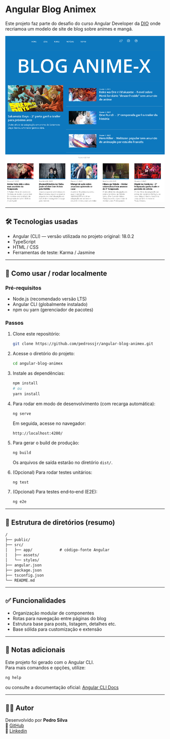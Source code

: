 # Angular Blog Animex


Este projeto faz parte do desafio do curso Angular Developer da [DIO](https://www.dio.me/) onde recriamoa um modelo de site de blog sobre animes e mangá.

![Home](https://raw.githubusercontent.com/pedrossjr/angular-blog-animex/main/public/page.png)

---

## 🛠 Tecnologias usadas

- Angular (CLI) — versão utilizada no projeto original: 18.0.2
- TypeScript
- HTML / CSS
- Ferramentas de teste: Karma / Jasmine

---

## 🚀 Como usar / rodar localmente

### Pré-requisitos

- Node.js (recomendado versão LTS)
- Angular CLI (globalmente instalado)
- npm ou yarn (gerenciador de pacotes)

### Passos

1. Clone este repositório:

   ```bash
   git clone https://github.com/pedrossjr/angular-blog-animex.git
   ```

2. Acesse o diretório do projeto:

   ```bash
   cd angular-blog-animex
   ```

3. Instale as dependências:

   ```bash
   npm install
   # ou
   yarn install
   ```

4. Para rodar em modo de desenvolvimento (com recarga automática):

   ```bash
   ng serve
   ```

   Em seguida, acesse no navegador:

   ```
   http://localhost:4200/
   ```

5. Para gerar o build de produção:

   ```bash
   ng build
   ```

   Os arquivos de saída estarão no diretório `dist/`.

6. (Opcional) Para rodar testes unitários:
   ```bash
   ng test
   ```
7. (Opcional) Para testes end‑to‑end (E2E):
   ```bash
   ng e2e
   ```

---

## 📂 Estrutura de diretórios (resumo)

```
/
├── public/
├── src/
│   ├── app/            # código-fonte Angular
│   ├── assets/
│   └── styles/
├── angular.json
├── package.json
├── tsconfig.json
└── README.md
```

---

## ✅ Funcionalidades

- Organização modular de componentes
- Rotas para navegação entre páginas do blog
- Estrutura base para posts, listagem, detalhes etc.
- Base sólida para customização e extensão

---

## 📝 Notas adicionais

Este projeto foi gerado com o Angular CLI.  
Para mais comandos e opções, utilize:

```bash
ng help
```

ou consulte a documentação oficial: [Angular CLI Docs](https://angular.dev/tools/cli)

---

## 👨‍💻 Autor

Desenvolvido por **Pedro Silva**  
🔗 [GitHub](https://github.com/pedrossjr)  
🔗 [Linkedin](https://www.linkedin.com/in/pedrosouzasjr/)
